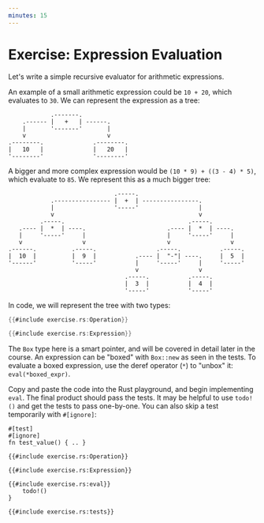 ```yaml
---
minutes: 15
---
```


# Exercise: Expression Evaluation

Let's write a simple recursive evaluator for arithmetic expressions.

An example of a small arithmetic expression could be `10 + 20`, which evaluates
to `30`. We can represent the expression as a tree:

<!-- mdbook-xgettext: skip -->

```bob
            .-------.
    .------ |   +   | ------.
    |       '-------'       |
    v                       v
.--------.              .--------.
|   10   |              |   20   |
'--------'              '--------'
```

A bigger and more complex expression would be `(10 * 9) + ((3 - 4) * 5)`, which
evaluate to `85`. We represent this as a much bigger tree:

<!-- mdbook-xgettext: skip -->

```bob
                              .-----.
            .---------------- |  +  | ----------------.
            |                 '-----'                 |
            v                                         v
         .-----.                                   .-----.
   .---- |  *  | ----.                       .---- |  *  | ----.
   |     '-----'     |                       |     '-----'     |
   v                 v                       v                 v
.------.          .-----.                 .-----.           .-----.
|  10  |          |  9  |           .---- |  "-"| ----.     |  5  |
'------'          '-----'           |     '-----'     |     '-----'
                                    v                 v
                                 .-----.           .-----.
                                 |  3  |           |  4  |
                                 '-----'           '-----'
```

In code, we will represent the tree with two types:

```rust
{{#include exercise.rs:Operation}}

{{#include exercise.rs:Expression}}
```

The `Box` type here is a smart pointer, and will be covered in detail later in
the course. An expression can be "boxed" with `Box::new` as seen in the tests.
To evaluate a boxed expression, use the deref operator (`*`) to "unbox" it:
`eval(*boxed_expr)`.

Copy and paste the code into the Rust playground, and begin implementing `eval`.
The final product should pass the tests. It may be helpful to use `todo!()` and
get the tests to pass one-by-one. You can also skip a test temporarily with
`#[ignore]`:

```none
#[test]
#[ignore]
fn test_value() { .. }
```

```rust,editable
{{#include exercise.rs:Operation}}

{{#include exercise.rs:Expression}}

{{#include exercise.rs:eval}}
    todo!()
}

{{#include exercise.rs:tests}}
```
